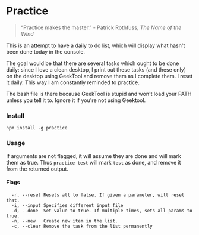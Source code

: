 Practice
====

> “Practice makes the master.” - Patrick Rothfuss, _The Name of the Wind_

This is an attempt to have a daily to do list, which will display what hasn't been done today in the console. 

The goal would be that there are several tasks which ought to be done daily: since I love a clean desktop, I print out these tasks (and these only) on the desktop using GeekTool and remove them as I complete them. I reset it daily. This way I am constantly reminded to practice. 

The bash file is there because GeekTool is stupid and won't load your PATH unless you tell it to. Ignore it if you're not using Geektool. 

### Install

`npm install -g practice`

### Usage

If arguments are not flagged, it will assume they are done and will mark them as true. Thus `practice test` will mark `test` as done, and remove it from the returned output.

#### Flags

```
  -r, --reset Resets all to false. If given a parameter, will reset that.
  -i, --input Specifies different input file
  -d, --done  Set value to true. If multiple times, sets all params to true.
  -n, --new   Create new item in the list. 
  -c, --clear Remove the task from the list permanently
```


